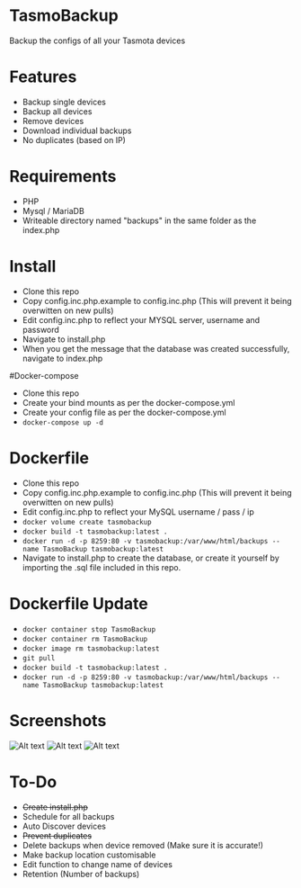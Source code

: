 # TasmoBackup
Backup the configs of all your Tasmota devices

# Features
* Backup single devices
* Backup all devices
* Remove devices
* Download individual backups
* No duplicates (based on IP)

# Requirements

* PHP
* Mysql / MariaDB
* Writeable directory named "backups" in the same folder as the index.php 

# Install

* Clone this repo
* Copy config.inc.php.example to config.inc.php (This will prevent it being overwitten on new pulls)
* Edit config.inc.php to reflect your MYSQL server, username and password
* Navigate to install.php
* When you get the message that the database was created successfully, navigate to index.php

#Docker-compose
* Clone this repo
* Create your bind mounts as per the docker-compose.yml
* Create your config file as per the docker-compose.yml
* ```docker-compose up -d```

# Dockerfile

* Clone this repo
* Copy config.inc.php.example to config.inc.php (This will prevent it being overwitten on new pulls)
* Edit config.inc.php to reflect your MySQL username / pass / ip
* ```docker volume create tasmobackup```
* ```docker build -t tasmobackup:latest .```
* ```docker run -d -p 8259:80 -v tasmobackup:/var/www/html/backups --name TasmoBackup tasmobackup:latest```
* Navigate to install.php to create the database, or create it yourself by importing the .sql file included in this repo.

# Dockerfile Update

* ```docker container stop TasmoBackup```
* ```docker container rm TasmoBackup```
* ```docker image rm tasmobackup:latest```
* ```git pull```
* ```docker build -t tasmobackup:latest .```
* ```docker run -d -p 8259:80 -v tasmobackup:/var/www/html/backups --name TasmoBackup tasmobackup:latest``` 

# Screenshots

![Alt text](https://i.imgur.com/dDvz5xA.png)
![Alt text](https://i.imgur.com/qM6drXz.png)
![Alt text](https://i.imgur.com/o79yMXB.png)



# To-Do

* ~~Create install.php~~
* Schedule for all backups
* Auto Discover devices
* ~~Prevent duplicates~~
* Delete backups when device removed (Make sure it is accurate!)
* Make backup location customisable
* Edit function to change name of devices
* Retention (Number of backups)
